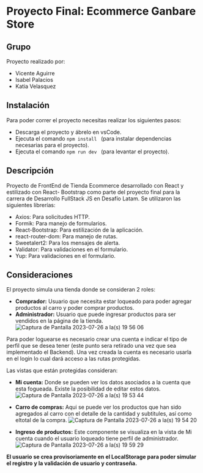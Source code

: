 ﻿# Proyecto Final: Ecommerce Ganbare Store
## Grupo
Proyecto realizado por:
 - Vicente Aguirre
 - Isabel Palacios
 - Katia Velasquez

## Instalación

Para poder correr el proyecto necesitas realizar los siguientes pasos:

 - Descarga el proyecto y ábrelo en vsCode.
 - Ejecuta el comando ```npm install ``` (para instalar dependencias necesarias para el proyecto).
 - Ejecuta el comando ```npm run dev ``` (para levantar el proyecto).

## Descripción
Proyecto de FrontEnd de Tienda Ecommerce desarrollado con React y estilizado con React- Bootstrap como parte del proyecto final para la carrera de Desarrollo FullStack JS en Desafío Latam.
Se utilizaron las siguientes librerías:

 - Axios: Para solicitudes HTTP.
 - Formik: Para manejo de formularios.
 - React-Bootstrap: Para estilización de la aplicación.
 - react-router-dom: Para manejo de rutas.
 - Sweetalert2: Para los mensajes de alerta.
 - Validator: Para validaciones en el formulario.
 - Yup: Para validaciones en el formulario.

## Consideraciones

El proyecto simula una tienda donde se consideran 2 roles:

 - **Comprador:** Usuario que necesita estar loqueado para poder agregar productos al carro y poder comprar productos.
 - **Administrador:** Usuario que puede ingresar productos para ser vendidos en la página de la tienda.
![Captura de Pantalla 2023-07-26 a la(s) 19 56 06](https://github.com/Nandem1/ganbare-store-g27-front/assets/106329497/28eb1e7d-cea2-4e56-a11b-7b878e73a6bb)

Para poder loguearse es necesario crear una cuenta e indicar el tipo de perfil que se desea tener (este punto sera retirado una vez que sea implementado el Backend). Una vez creada la cuenta es necesario usarla en el login lo cual dará acceso a las rutas protegidas.

Las vistas que están protegidas consideran:

 - **Mi cuenta:** Donde se pueden ver los datos asociados a la cuenta que esta fogueada. Existe la posibilidad de editar estos datos.
 ![Captura de Pantalla 2023-07-26 a la(s) 19 53 44](https://github.com/Nandem1/ganbare-store-g27-front/assets/106329497/2e334280-302d-42ed-9367-d067eb7e6753)

 - **Carro de compras:** Aqui se puede ver los productos que han sido agregados al carro con el detalle de la cantidad y subtitules, así como eltotal de la compra.
![Captura de Pantalla 2023-07-26 a la(s) 19 54 20](https://github.com/Nandem1/ganbare-store-g27-front/assets/106329497/8d86155b-0a3b-4d68-9477-482a2fef14df)

 - **Ingreso de productos:** Este componente se visualiza en la vista de Mi cuenta cuando el usuario loqueado tiene perfil de administrador.
![Captura de Pantalla 2023-07-26 a la(s) 19 59 29](https://github.com/Nandem1/ganbare-store-g27-front/assets/106329497/165fac08-a849-4244-8f36-acaea8282bdd)


**El usuario se crea provisoriamente en el LocalStorage para poder simular el registro y la validación de usuario y contraseña.**


